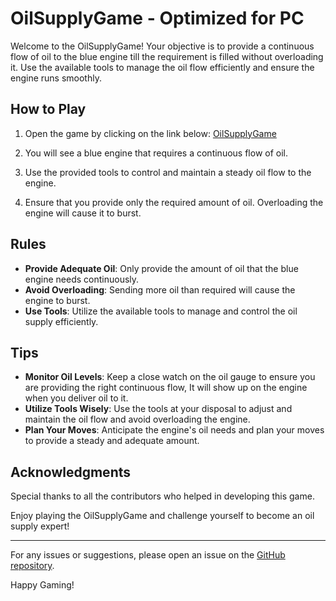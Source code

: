 # OilSupplyGame - Optimized for PC

Welcome to the OilSupplyGame! Your objective is to provide a continuous flow of oil to the blue engine till the requirement is filled without overloading it. Use the available tools to manage the oil flow efficiently and ensure the engine runs smoothly.

## How to Play

1. Open the game by clicking on the link below:
   [OilSupplyGame](https://joyjazper.github.io/HydroPlantGame/)

2. You will see a blue engine that requires a continuous flow of oil.

3. Use the provided tools to control and maintain a steady oil flow to the engine.

4. Ensure that you provide only the required amount of oil. Overloading the engine will cause it to burst.

## Rules

- **Provide Adequate Oil**: Only provide the amount of oil that the blue engine needs continuously.
- **Avoid Overloading**: Sending more oil than required will cause the engine to burst.
- **Use Tools**: Utilize the available tools to manage and control the oil supply efficiently.

## Tips

- **Monitor Oil Levels**: Keep a close watch on the oil gauge to ensure you are providing the right continuous flow, It will show up on the engine when you deliver oil to it.
- **Utilize Tools Wisely**: Use the tools at your disposal to adjust and maintain the oil flow and avoid overloading the engine.
- **Plan Your Moves**: Anticipate the engine's oil needs and plan your moves to provide a steady and adequate amount.

## Acknowledgments

Special thanks to all the contributors who helped in developing this game.

Enjoy playing the OilSupplyGame and challenge yourself to become an oil supply expert!

---

For any issues or suggestions, please open an issue on the [GitHub repository](https://github.com/JoyJazper/HydroPlant).

Happy Gaming!
